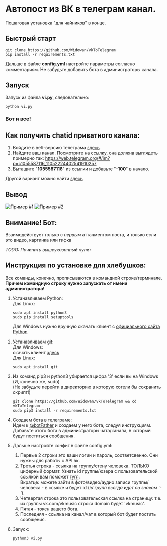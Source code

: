 # Автопост из ВК в телеграм канал.
Пошаговая установка "для чайников" в конце.
## Быстрый старт
```
git clone https://github.com/Widowan/vkToTelegram
pip install -r requirements.txt
```

Дальше в файле **config.yml** настройте параметры согласно комментариям.
Не забудьте добавить бота в администраторы канала.

## Запуск
Запуск из файла **vi.py**, следовательно:
```
python vi.py
```
### Вот и все!


## Как получить chatid приватного канала:
1. Войдите в веб-версию телеграма [здесь](https://web.telegram.org)
2. Найдите ваш канал. Посмотрите на ссылку, она должна выглядеть примерно так: https://web.telegram.org/#/im?p=c1055587116_11052224402541910257
3. Вытащите "**1055587116**" из ссылки и добавьте "**-100**" в начало.

Другой вариант можно найти [здесь](https://stackoverflow.com/questions/33858927/how-to-obtain-the-chat-id-of-a-private-telegram-channel)

## Вывод
![Пример #1](https://i.imgur.com/KMjERfQ.png)
![Пример #2](https://i.imgur.com/rqoMHAx.png)

## Внимание! Бот:
Взаимодействует только с _первым_ аттачментом поста, и только если это видео, картинка или гифка


_TODO: Починить вышеуказанный пункт_


## Инструкция по установке для хлебушков:  
Все команды, конечно, прописываются в командной строке/терминале.  
**Причем командную строку нужно запускать от имени администратора!**  

1. Устанавливаем Python:  
   Для Linux:  
   ```
   sudo apt install python3
   sudo pip install setuptools
   ```
   Для Windows нужно вручную скачать клиент с [официального сайта Python](https://www.python.org/)  

2. Устанавливаем git:  
   Для Windows:  
   скачать клиент [здесь](https://git-scm.com/download/win)  
   Для Linux:
   ```
   sudo apt install git
   ```

3. Из команд pip3 и python3 убирается цифра '3' если вы на Windows (И, конечно же, sudo)  
   (Не забудьте перейти в директорию в которую хотели бы сохранить скрипт!)  
   ```
   git clone https://github.com/Widowan/vkToTelegram && cd vkToTelegram
   sudo pip3 install -r requirements.txt
   ```
4. Создаем бота в телеграме:  
   Идем к [@botFather](https://t.me/botfather) и создаем у него бота, следуя инструкциям.  
   Добавьте этого бота в администраторы чата/канала, в который будут поститься сообщения.  
 
5. Дальше настройте конфиг в файле config.yml:
   1. Первые 2 строки это ваши логин и пароль, соответсвенно. Они нужны для работы с API вк.
   2. Третья строка - ссылка на группу/стену человека. ТОЛЬКО циферный формат.
      Узнать id группы/юзера с пользовательской ссылкой вам поможет [гугл](lmgtfy.com/?q=Как+узнать+id+группы+вконтакте).  
      Вкратце: можете зайти в фото/видео/аудио записи группы/человека - в ссылке и будет id (_id групп всегда идет со знаком '-'_).
   3. Четвертая строка это пользовательская ссылка на страницу: т.е. из группы vk.com/vkmusic строка domain будет 'vkmusic'.
   4. Пятая - токен вашего бота.
   5. Последняя - ссылка на канал/чат в который бот будет постить сообщения.
6. Запуск:
   ```
   python3 vi.py
   ```
